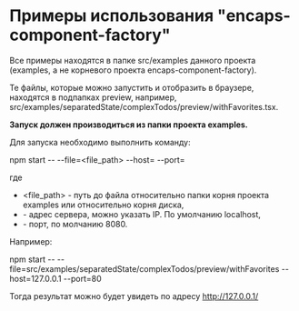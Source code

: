 Примеры использования "encaps-component-factory"
========
Все примеры находятся в папке src/examples данного проекта (examples, а не корневого проекта encaps-component-factory).

Те файлы, которые можно запустить и отобразить в браузере, находятся в подпапках preview, например, src/examples/separatedState/complexTodos/preview/withFavorites.tsx.

**Запуск должен производиться из папки проекта examples.**

Для запуска необходимо выполнить команду:

npm start -- --file=<file_path> --host=<host> --port=<port>

где 

* <file_path> - путь до файла относительно папки корня проекта examples или относительно корня диска,
* <host> - адрес сервера, можно указать IP. По умолчанию localhost,
* <port> - порт, по молчанию 8080.

Например:

npm start -- --file=src/examples/separatedState/complexTodos/preview/withFavorites --host=127.0.0.1 --port=80

Тогда результат можно будет увидеть по адресу http://127.0.0.1/